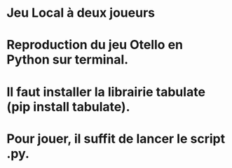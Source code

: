 # Jeu Local à deux joueurs
# Reproduction du jeu Otello en Python sur terminal.
# Il faut installer la librairie tabulate (pip install tabulate).
# Pour jouer, il suffit de lancer le script .py.
